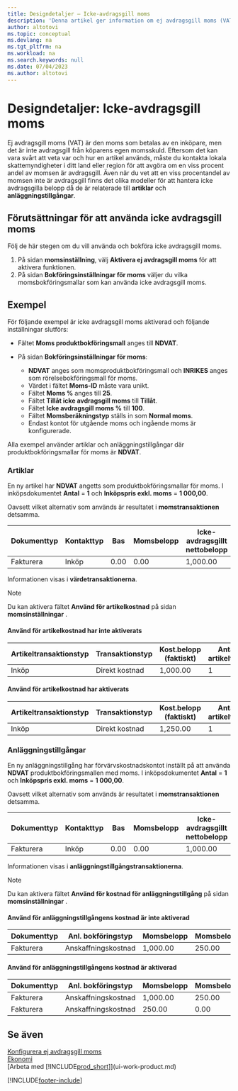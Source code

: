 ```yaml
---
title: Designdetaljer – Icke-avdragsgill moms
description: 'Denna artikel ger information om ej avdragsgill moms (VAT) är den moms som betalas av en inköpare, men det är inte avdragsgill från köparens egen momsskuld.'
author: altotovi
ms.topic: conceptual
ms.devlang: na
ms.tgt_pltfrm: na
ms.workload: na
ms.search.keywords: null
ms.date: 07/04/2023
ms.author: altotovi
---
```


# Designdetaljer: Icke-avdragsgill moms

Ej avdragsgill moms (VAT) är den moms som betalas av en inköpare, men det är inte avdragsgill från köparens egen momsskuld. Eftersom det kan vara svårt att veta var och hur en artikel används, måste du kontakta lokala skattemyndigheter i ditt land eller region för att avgöra om en viss procent andel av momsen är avdragsgill. Även när du vet att en viss procentandel av momsen inte är avdragsgill finns det olika modeller för att hantera icke avdragsgilla belopp då de är relaterade till **artiklar** och **anläggningstillgångar**.

## Förutsättningar för att använda icke avdragsgill moms

Följ de här stegen om du vill använda och bokföra icke avdragsgill moms.

1. På sidan **momsinställning**, välj **Aktivera ej avdragsgill moms** för att aktivera funktionen.
2. På sidan **Bokföringsinställningar för moms** väljer du vilka momsbokföringsmallar som kan använda icke avdragsgill moms.

## Exempel

För följande exempel är icke avdragsgill moms aktiverad och följande inställningar slutförs:

- Fältet **Moms produktbokföringsmall** anges till **NDVAT**.
- På sidan **Bokföringsinställningar för moms**:

    - **NDVAT** anges som momsproduktbokföringsmall och **INRIKES** anges som rörelsebokföringsmall för moms.
    - Värdet i fältet **Moms-ID** måste vara unikt.
    - Fältet **Moms %** anges till **25**.
    - Fältet **Tillåt icke avdragsgill moms** till **Tillåt**.
    - Fältet **Icke avdragsgill moms %** till **100**.
    - Fältet **Momsberäkningstyp** ställs in som **Normal moms**.
    - Endast kontot för utgående moms och ingående moms är konfigurerade.

Alla exempel använder artiklar och anläggningstillgångar där produktbokföringsmallar för moms är **NDVAT**.

### Artiklar

En ny artikel har **NDVAT** angetts som produktbokföringsmallar för moms. I inköpsdokumentet **Antal** = **1** och **Inköpspris exkl. moms** = **1 000,00**.

Oavsett vilket alternativ som används är resultatet i **momstransaktionen** detsamma.

| Dokumenttyp | Kontakttyp | Bas | Momsbelopp | Icke-avdragsgillt nettobelopp | Icke-avdragsgillt momsbelopp |
|---|---|---|---|---|---|
| Fakturera | Inköp | 0.00 | 0.00 | 1,000.00 | 250.00 |

Informationen visas i **värdetransaktionerna**.

> [!NOTE]
> Du kan aktivera fältet **Använd för artikelkostnad** på sidan **momsinställningar** .

#### Använd för artikelkostnad har inte aktiverats

| Artikeltransaktionstyp | Transaktionstyp | Kost.belopp (faktiskt) | Antal i artikeltrans. |
|---|---|---|---|
| Inköp | Direkt kostnad | 1,000.00 | 1 |

#### Använd för artikelkostnad har aktiverats

| Artikeltransaktionstyp | Transaktionstyp | Kost.belopp (faktiskt) | Antal i artikeltrans. |
|---|---|---|---|
| Inköp | Direkt kostnad | 1,250.00 | 1 |

### Anläggningstillgångar

En ny anläggningstillgång har förvärvskostnadskontot inställt på att använda **NDVAT** produktbokföringsmallen med moms. I inköpsdokumentet **Antal** = **1** och **Inköpspris exkl. moms** = **1 000,00**.

Oavsett vilket alternativ som används är resultatet i **momstransaktionen** detsamma.

| Dokumenttyp | Kontakttyp | Bas | Momsbelopp | Icke-avdragsgillt nettobelopp | Icke-avdragsgillt momsbelopp |
|---|---|---|---|---|---|
| Fakturera | Inköp | 0.00 | 0.00 | 1,000.00 | 250.00 |

Informationen visas i **anläggningstillgångstransaktionerna**.

> [!NOTE]
> Du kan aktivera fältet **Använd för kostnad för anläggningstillgång** på sidan **momsinställningar** .

#### Använd för anläggningstillgångens kostnad är inte aktiverad

| Dokumenttyp | Anl. bokföringstyp | Momsbelopp | Momsbelopp |
|---|---|---|---|
| Fakturera | Anskaffningskostnad | 1,000.00 | 250.00 |

#### Använd för anläggningstillgångens kostnad är aktiverad

| Dokumenttyp | Anl. bokföringstyp | Momsbelopp | Momsbelopp |
|---|---|---|---|
| Fakturera | Anskaffningskostnad | 1,000.00 | 250.00 |
| Fakturera | Anskaffningskostnad | 250.00 | 0.00 |

## Se även

[Konfigurera ej avdragsgill moms](finance-setup-nondeductible-vat.md)  
[Ekonomi](finance.md)  
[Arbeta med [!INCLUDE[prod_short](includes/prod_short.md)]](ui-work-product.md)

[!INCLUDE[footer-include](includes/footer-banner.md)]
